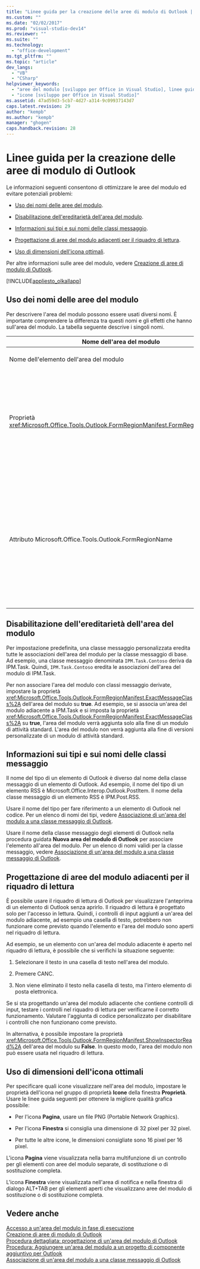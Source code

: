 ```yaml
---
title: "Linee guida per la creazione delle aree di modulo di Outlook | Microsoft Docs"
ms.custom: ""
ms.date: "02/02/2017"
ms.prod: "visual-studio-dev14"
ms.reviewer: ""
ms.suite: ""
ms.technology: 
  - "office-development"
ms.tgt_pltfrm: ""
ms.topic: "article"
dev_langs: 
  - "VB"
  - "CSharp"
helpviewer_keywords: 
  - "aree del modulo [sviluppo per Office in Visual Studio], linee guida"
  - "icone [sviluppo per Office in Visual Studio]"
ms.assetid: 47ad59d3-5cb7-4d27-a314-9c09937143d7
caps.latest.revision: 29
author: "kempb"
ms.author: "kempb"
manager: "ghogen"
caps.handback.revision: 28
---
```

# Linee guida per la creazione delle aree di modulo di Outlook
  Le informazioni seguenti consentono di ottimizzare le aree del modulo ed evitare potenziali problemi:  
  
-   [Uso dei nomi delle aree del modulo](#UsingFormRegions).  
  
-   [Disabilitazione dell'ereditarietà dell'area del modulo](#DisablingInheritance).  
  
-   [Informazioni sui tipi e sui nomi delle classi messaggio](#ClassNames).  
  
-   [Progettazione di aree del modulo adiacenti per il riquadro di lettura](#ReadingPane).  
  
-   [Uso di dimensioni dell'icona ottimali](#UsingOptimal).  
  
 Per altre informazioni sulle aree del modulo, vedere [Creazione di aree di modulo di Outlook](../vsto/creating-outlook-form-regions.md).  
  
 [!INCLUDE[appliesto_olkallapp](../vsto/includes/appliesto-olkallapp-md.md)]  
  
##  <a name="UsingFormRegions"></a> Uso dei nomi delle aree del modulo  
 Per descrivere l'area del modulo possono essere usati diversi nomi. È importante comprendere la differenza tra questi nomi e gli effetti che hanno sull'area del modulo. La tabella seguente descrive i singoli nomi.  
  
|Nome dell'area del modulo|Descrizione|  
|-------------------------------|-----------------|  
|Nome dell'elemento dell'area del modulo|Il nome specificato per l'elemento **Area del modulo di Outlook** nella finestra di dialogo **Aggiungi nuovo elemento**. È il nome del file di codice dell'area del modulo visualizzato in **Esplora soluzioni**.|  
|Proprietà <xref:Microsoft.Office.Tools.Outlook.FormRegionManifest.FormRegionName%2A>|Questo nome viene specificato nella pagina **Fornire un testo descrittivo e selezionare le preferenze di visualizzazione** della procedura guidata **Nuova area del modulo di Outlook**. Questo nome viene visualizzato come proprietà **FormRegionName** nella finestra **Proprietà**.<br /><br /> Usare la proprietà <xref:Microsoft.Office.Tools.Outlook.FormRegionManifest.FormRegionName%2A> per specificare l'etichetta che identifica l'area del modulo nell'interfaccia utente di Outlook. Per le aree del modulo separate, questo nome viene visualizzato come pulsante nella barra multifunzione dell'elemento di Outlook.<br /><br /> Per le aree del modulo adiacenti, questo nome viene visualizzato come testo di intestazione sopra l'area del modulo.|  
|Attributo Microsoft.Office.Tools.Outlook.FormRegionName|Quando si aggiunge un elemento **Area del modulo di Outlook** al progetto, Visual Studio imposta questa proprietà sul nome completo dell'area del modulo. Il nome completo predefinito è il nome del componente aggiuntivo VSTO connesso al nome dell'area del modulo con un punto, ad esempio `OutlookAddIn1.FormRegion1`.<br /><br /> Questo nome completo viene visualizzato anche come attributo nella parte superiore della classe factory dell'area del modulo.<br /><br /> Usare l'attributo Microsoft.Office.Tools.Outlook.FormRegionName per identificare in modo univoco l'area del modulo tra tutti i componenti aggiuntivi VSTO di Outlook. Non è possibile modificare il valore dell'attributo Microsoft.Office.Tools.Outlook.FormRegionName rinominando l'elemento dell'area del modulo o modificando la proprietà <xref:Microsoft.Office.Tools.Outlook.FormRegionManifest.FormRegionName%2A>. Per cambiare questo nome, è necessario modificare l'attributo Microsoft.Office.Tools.Outlook.FormRegionName nel file di codice dell'area del modulo.|  
  
##  <a name="DisablingInheritance"></a> Disabilitazione dell'ereditarietà dell'area del modulo  
 Per impostazione predefinita, una classe messaggio personalizzata eredita tutte le associazioni dell'area del modulo per la classe messaggio di base. Ad esempio, una classe messaggio denominata `IPM.Task.Contoso` deriva da IPM.Task. Quindi, `IPM.Task.Contoso` eredita le associazioni dell'area del modulo di IPM.Task.  
  
 Per non associare l'area del modulo con classi messaggio derivate, impostare la proprietà <xref:Microsoft.Office.Tools.Outlook.FormRegionManifest.ExactMessageClass%2A> dell'area del modulo su **true**. Ad esempio, se si associa un'area del modulo adiacente a IPM.Task e si imposta la proprietà <xref:Microsoft.Office.Tools.Outlook.FormRegionManifest.ExactMessageClass%2A> su **true**, l'area del modulo verrà aggiunta solo alla fine di un modulo di attività standard. L'area del modulo non verrà aggiunta alla fine di versioni personalizzate di un modulo di attività standard.  
  
##  <a name="ClassNames"></a> Informazioni sui tipi e sui nomi delle classi messaggio  
 Il nome del tipo di un elemento di Outlook è diverso dal nome della classe messaggio di un elemento di Outlook. Ad esempio, il nome del tipo di un elemento RSS è Microsoft.Office.Interop.Outlook.PostItem. Il nome della classe messaggio di un elemento RSS è IPM.Post.RSS.  
  
 Usare il nome del tipo per fare riferimento a un elemento di Outlook nel codice. Per un elenco di nomi dei tipi, vedere [Associazione di un'area del modulo a una classe messaggio di Outlook](../vsto/associating-a-form-region-with-an-outlook-message-class.md).  
  
 Usare il nome della classe messaggio degli elementi di Outlook nella procedura guidata **Nuova area del modulo di Outlook** per associare l'elemento all'area del modulo. Per un elenco di nomi validi per la classe messaggio, vedere [Associazione di un'area del modulo a una classe messaggio di Outlook](../vsto/associating-a-form-region-with-an-outlook-message-class.md).  
  
##  <a name="ReadingPane"></a> Progettazione di aree del modulo adiacenti per il riquadro di lettura  
 È possibile usare il riquadro di lettura di Outlook per visualizzare l'anteprima di un elemento di Outlook senza aprirlo. Il riquadro di lettura è progettato solo per l'accesso in lettura. Quindi, i controlli di input aggiunti a un'area del modulo adiacente, ad esempio una casella di testo, potrebbero non funzionare come previsto quando l'elemento e l'area del modulo sono aperti nel riquadro di lettura.  
  
 Ad esempio, se un elemento con un'area del modulo adiacente è aperto nel riquadro di lettura, è possibile che si verifichi la situazione seguente:  
  
1.  Selezionare il testo in una casella di testo nell'area del modulo.  
  
2.  Premere CANC.  
  
3.  Non viene eliminato il testo nella casella di testo, ma l'intero elemento di posta elettronica.  
  
 Se si sta progettando un'area del modulo adiacente che contiene controlli di input, testare i controlli nel riquadro di lettura per verificarne il corretto funzionamento. Valutare l'aggiunta di codice personalizzato per disabilitare i controlli che non funzionano come previsto.  
  
 In alternativa, è possibile impostare la proprietà <xref:Microsoft.Office.Tools.Outlook.FormRegionManifest.ShowInspectorRead%2A> dell'area del modulo su **False**. In questo modo, l'area del modulo non può essere usata nel riquadro di lettura.  
  
##  <a name="UsingOptimal"></a> Uso di dimensioni dell'icona ottimali  
 Per specificare quali icone visualizzare nell'area del modulo, impostare le proprietà dell'icona nel gruppo di proprietà **Icone** della finestra **Proprietà**. Usare le linee guida seguenti per ottenere la migliore qualità grafica possibile:  
  
-   Per l'icona **Pagina**, usare un file PNG \(Portable Network Graphics\).  
  
-   Per l'icona **Finestra** si consiglia una dimensione di 32 pixel per 32 pixel.  
  
-   Per tutte le altre icone, le dimensioni consigliate sono 16 pixel per 16 pixel.  
  
 L'icona **Pagina** viene visualizzata nella barra multifunzione di un controllo per gli elementi con aree del modulo separate, di sostituzione o di sostituzione completa.  
  
 L'icona **Finestra** viene visualizzata nell'area di notifica e nella finestra di dialogo ALT\+TAB per gli elementi aperti che visualizzano aree del modulo di sostituzione o di sostituzione completa.  
  
## Vedere anche  
 [Accesso a un'area del modulo in fase di esecuzione](../vsto/accessing-a-form-region-at-run-time.md)   
 [Creazione di aree di modulo di Outlook](../vsto/creating-outlook-form-regions.md)   
 [Procedura dettagliata: progettazione di un'area del modulo di Outlook](../vsto/walkthrough-designing-an-outlook-form-region.md)   
 [Procedura: Aggiungere un'area del modulo a un progetto di componente aggiuntivo per Outlook](../vsto/how-to-add-a-form-region-to-an-outlook-add-in-project.md)   
 [Associazione di un'area del modulo a una classe messaggio di Outlook](../vsto/associating-a-form-region-with-an-outlook-message-class.md)  
  
  